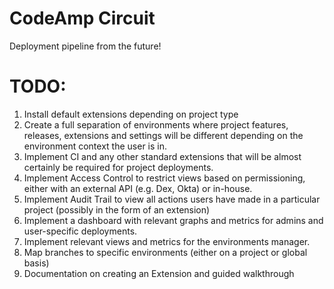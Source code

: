 # CodeAmp Circuit

Deployment pipeline from the future!


TODO:
=====

1. Install default extensions depending on project type
2. Create a full separation of environments where project features, releases, extensions and settings will be different depending on the environment context the user is in.
3. Implement CI and any other standard extensions that will be almost certainly be required for project deployments.
4. Implement Access Control to restrict views based on permissioning, either with an external API (e.g. Dex, Okta) or in-house.
5. Implement Audit Trail to view all actions users have made in a particular project (possibly in the form of an extension)
6. Implement a dashboard with relevant graphs and metrics for admins and user-specific deployments.
7. Implement relevant views and metrics for the environments manager.
8. Map branches to specific environments (either on a project or global basis)
9. Documentation on creating an Extension and guided walkthrough

